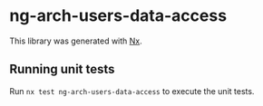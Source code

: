 # ng-arch-users-data-access

This library was generated with [Nx](https://nx.dev).

## Running unit tests

Run `nx test ng-arch-users-data-access` to execute the unit tests.
